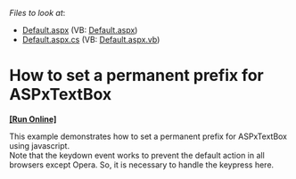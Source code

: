 <!-- default file list -->
*Files to look at*:

* [Default.aspx](./CS/WebSite/Default.aspx) (VB: [Default.aspx](./VB/WebSite/Default.aspx))
* [Default.aspx.cs](./CS/WebSite/Default.aspx.cs) (VB: [Default.aspx.vb](./VB/WebSite/Default.aspx.vb))
<!-- default file list end -->
# How to set a permanent prefix for ASPxTextBox
<!-- run online -->
**[[Run Online]](https://codecentral.devexpress.com/e4120/)**
<!-- run online end -->


<p>This example demonstrates how to set a permanent prefix for ASPxTextBox using javascript.<br />
Note that the keydown event works to prevent the default action in all browsers except Opera. So, it is  necessary to handle the keypress here.</p>

<br/>


